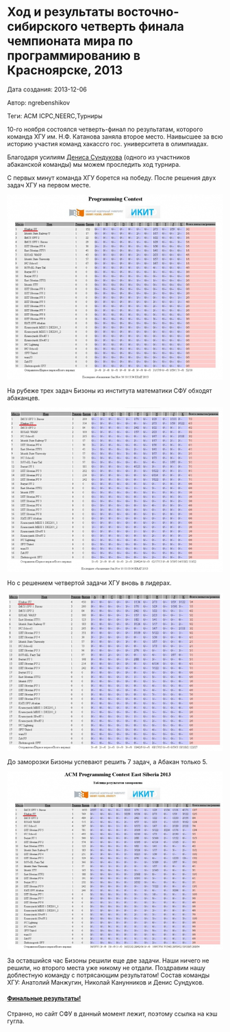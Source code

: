 # Ход  и результаты восточно-сибирского четверть финала чемпионата мира по программированию в Красноярске, 2013

Дата создания: 2013-12-06

Автор: ngrebenshikov

Теги: ACM ICPC,NEERC,Турниры

10-го ноября состоялся четверть-финал по результатам, которого команда ХГУ им. Н.Ф. Катанова заняла второе место. Наивысшее за всю историю участия команд хакассго гос. университета в олимпиадах.  
  
Благодаря усилиям [Дениса Сундукова](https://vk.com/this_is_deenchik) (одного из участников абаканской команды) мы можем проследить ход турнира.  
  
   
  
С первых минут команда ХГУ борется на победу. После решения двух задач ХГУ на первом месте.  
  
 ![](../images/2f5929.jpg)  
  
На рубеже трех задач Бизоны из института математики СФУ обходят абаканцев.  
  
 ![](../images/d90ad8.jpg)  
  
Но с решением четвертой задачи ХГУ вновь в лидерах.  
  
 ![](../images/9ed58e.jpg)  
  
До заморозки Бизоны успевают решить 7 задач, а Абакан только 5.  
  
 ![](../images/446206.jpg)  
  
За оставшийся час Бизоны решили еще две задачи. Наши ничего не решили, но второго места уже никому не отдали. Поздравим нашу доблестную команду с потрясающим результатом! Состав команды ХГУ: Анатолий Манжугин, Николай Канунников и Денис Сундуков.

#### [Финальные результаты!](http://webcache.googleusercontent.com/search?q=cache:D6CzKEVJfaMJ:ikit.sfu-kras.ru/files/ikit/summary_2013.html)
Странно, но сайт СФУ в данный момент лежит, поэтому ссылка на кэш гугла.